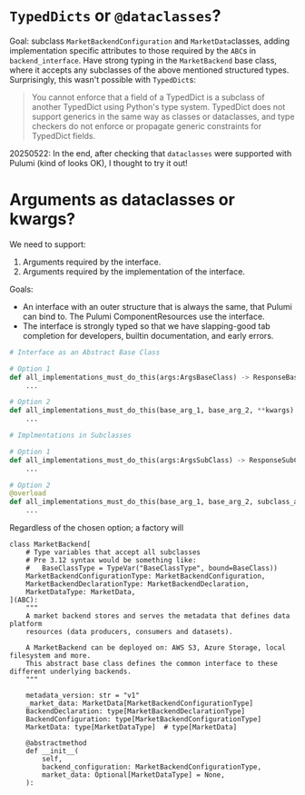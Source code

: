 
# `TypedDicts` or `@dataclasses`?
Goal: subclass `MarketBackendConfiguration` and `MarketData`classes, adding implementation specific attributes to those required by the `ABC`s in `backend_interface`.
Have strong typing in the `MarketBackend` base class, where it accepts any subclasses of the above mentioned structured types.
Surprisingly, this wasn't possible with `TypedDict`s:
>You cannot enforce that a field of a TypedDict is a subclass of another TypedDict using Python's type system. TypedDict does not support generics in the same way as classes or dataclasses, and type checkers do not enforce or propagate generic constraints for TypedDict fields.

20250522: In the end, after checking that `dataclasses` were supported with Pulumi (kind of looks OK), I thought to try it out!


# Arguments as dataclasses or kwargs?

We need to support:
1. Arguments required by the interface.
2. Arguments required by the implementation of the interface.

Goals:
* An interface with an outer structure that is always the same, that Pulumi can bind to. The Pulumi ComponentResources use the interface.
* The interface is strongly typed so that we have slapping-good tab completion for developers, builtin documentation, and early errors.

```python
# Interface as an Abstract Base Class

# Option 1
def all_implementations_must_do_this(args:ArgsBaseClass) -> ResponseBaseClass:
    ...

# Option 2
def all_implementations_must_do_this(base_arg_1, base_arg_2, **kwargs) -> Dict:
    ...

```

```python
# Implmentations in Subclasses

# Option 1
def all_implementations_must_do_this(args:ArgsSubClass) -> ResponseSubClass:
    ...

# Option 2
@overload
def all_implementations_must_do_this(base_arg_1, base_arg_2, subclass_arg1, subclass_arg2, **kwargs) -> Dict:
    ...
```

Regardless of the chosen option; a factory will 


```
class MarketBackend[
    # Type variables that accept all subclasses
    # Pre 3.12 syntax would be something like:
    #   BaseClassType = TypeVar("BaseClassType", bound=BaseClass))
    MarketBackendConfigurationType: MarketBackendConfiguration,
    MarketBackendDeclarationType: MarketBackendDeclaration,
    MarketDataType: MarketData,
](ABC):
    """
    A market backend stores and serves the metadata that defines data platform
    resources (data producers, consumers and datasets).

    A MarketBackend can be deployed on: AWS S3, Azure Storage, local filesystem and more.
    This abstract base class defines the common interface to these different underlying backends.
    """

    metadata_version: str = "v1"
    _market_data: MarketData[MarketBackendConfigurationType]
    BackendDeclaration: type[MarketBackendDeclarationType]
    BackendConfiguration: type[MarketBackendConfigurationType]
    MarketData: type[MarketDataType]  # type[MarketData]

    @abstractmethod
    def __init__(
        self,
        backend_configuration: MarketBackendConfigurationType,
        market_data: Optional[MarketDataType] = None,
    ):
```